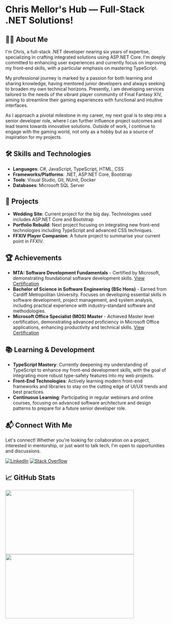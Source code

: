 # Chris Mellor's Hub — Full-Stack .NET Solutions!

## 👨‍💻 About Me
I'm Chris, a full-stack .NET developer nearing six years of expertise, specializing in crafting integrated solutions using ASP.NET Core. I'm deeply committed to enhancing user experiences and currently focus on improving my front-end skills, with a particular emphasis on mastering TypeScript.

My professional journey is marked by a passion for both learning and sharing knowledge, having mentored junior developers and always seeking to broaden my own technical horizons. Presently, I am developing services tailored to the needs of the vibrant player community of Final Fantasy XIV, aiming to streamline their gaming experiences with functional and intuitive interfaces.

As I approach a pivotal milestone in my career, my next goal is to step into a senior developer role, where I can further influence project outcomes and lead teams towards innovative solutions. Outside of work, I continue to engage with the gaming world, not only as a hobby but as a source of inspiration for my projects.

## 🛠 Skills and Technologies
- **Languages**: C#, JavaScript, TypeScript, HTML, CSS
- **Frameworks/Platforms**: .NET, ASP.NET Core, Bootstrap
- **Tools**: Visual Studio, Git, NUnit, Docker
- **Databases**: Microsoft SQL Server

## 🚀 Projects
- **Wedding Site**: Current project for the big day. Technologies used includes ASP.NET Core and Bootstrap
- **Portfolio Rebuild**: Next project focusing on integrating new front-end technologies including TypeScript and advanced CSS techniques. 
- **FFXIV Player Companion**: A future project to summarise your current point in FFXIV.

## 🏆 Achievements
- **MTA: Software Development Fundamentals** - Certified by Microsoft, demonstrating foundational software development skills. [View Certification](https://www.credly.com/badges/bd6021f2-145a-4fb7-99c4-e61ed1af155a/linked_in_profile)
- **Bachelor of Science in Software Engineering (BSc Hons)** - Earned from Cardiff Metropolitan University. Focuses on developing essential skills in software development, project management, and system analysis, including practical experience with industry-standard software and methodologies. 
- **Microsoft Office Specialist (MOS) Master** - Achieved Master level certification, demonstrating advanced proficiency in Microsoft Office applications, enhancing productivity and technical skills. [View Certification](https://www.credly.com/badges/e7720a62-815c-4318-a955-4a1c950641db/linked_in_profile)

## 📚 Learning & Development
- **TypeScript Mastery**: Currently deepening my understanding of TypeScript to enhance my front-end development skills, with the goal of integrating more robust type-safety features into my web projects.
- **Front-End Technologies**: Actively learning modern front-end frameworks and libraries to stay on the cutting edge of UI/UX trends and best practices.
- **Continuous Learning**: Participating in regular webinars and online courses, focusing on advanced software architecture and design patterns to prepare for a future senior developer role.

## 📬 Connect With Me
Let's connect! Whether you're looking for collaboration on a project, interested in mentorship, or just want to talk tech, I'm open to opportunities and discussions.

[![LinkedIn](https://img.shields.io/badge/LinkedIn-%230077B5.svg?logo=linkedin&logoColor=white)](https://linkedin.com/in/christopher-mellor) 
[![Stack Overflow](https://img.shields.io/badge/-Stackoverflow-FE7A16?logo=stack-overflow&logoColor=white)](https://stackoverflow.com/users/5918913) 

## 📈 GitHub Stats
  <img height=200 width=400 align="center" src="https://github-readme-stats.vercel.app/api?username=chrismellor&theme=midnight-purple&hide_border=true&include_all_commits=true&count_private=true" />
  <img height=200 width=400 align="center" src="https://github-readme-streak-stats.herokuapp.com/?user=chrismellor&theme=midnight-purple&hide_border=true" />
